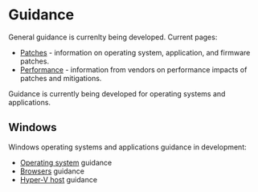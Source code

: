 # Guidance

General guidance is currenlty being developed. Current pages:
* [Patches](./Patches.md) - information on operating system, application, and firmware patches.
* [Performance](./Performance.md) - information from vendors on performance impacts of patches and mitigations.

Guidance is currently being developed for operating systems and applications.

## Windows
Windows operating systems and applications guidance in development:
* [Operating system](./windows/OS.md) guidance
* [Browsers](./windows/Browsers.md) guidance
* [Hyper-V host](./windows/Hyper-V.md) guidance